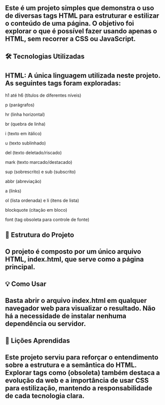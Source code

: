 ## Este é um projeto simples que demonstra o uso de diversas tags HTML para estruturar e estilizar o conteúdo de uma página. O objetivo foi explorar o que é possível fazer usando apenas o HTML, sem recorrer a CSS ou JavaScript.

## 🛠️ Tecnologias Utilizadas
## HTML: A única linguagem utilizada neste projeto. As seguintes tags foram exploradas:

h1 até h6 (títulos de diferentes níveis)

p (parágrafos)

hr (linha horizontal)

br (quebra de linha)

i (texto em itálico)

u (texto sublinhado)

del (texto deletado/riscado)

mark (texto marcado/destacado)

sup (sobrescrito) e sub (subscrito)

abbr (abreviação)

a (links)

ol (lista ordenada) e li (itens de lista)

blockquote (citação em bloco)

font (tag obsoleta para controle de fonte)

## 📂 Estrutura do Projeto
## O projeto é composto por um único arquivo HTML, index.html, que serve como a página principal.

## 💡 Como Usar
## Basta abrir o arquivo index.html em qualquer navegador web para visualizar o resultado. Não há a necessidade de instalar nenhuma dependência ou servidor.

## 📝 Lições Aprendidas
## Este projeto serviu para reforçar o entendimento sobre a estrutura e a semântica do HTML. Explorar tags como <font> (obsoleta) também destaca a evolução da web e a importância de usar CSS para estilização, mantendo a responsabilidade de cada tecnologia clara.
